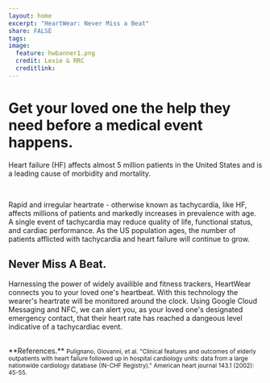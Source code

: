 ```yaml
---
layout: home
excerpt: "HeartWear: Never Miss a Beat"
share: FALSE
tags: 
image:
  feature: hwbanner1.png
  credit: Lexie & RRC
  creditlink: 
---
```



# Get your loved one the help they need before a medical event happens.
Heart failure (HF) affects almost 5 million patients in the United States and is a leading cause of morbidity and mortality.  

<br>

Rapid and irregular heartrate - otherwise known as tachycardia, like HF, affects millions of patients and markedly increases in prevalence with age. A single event of tachycardia may reduce quality of life, functional status, and cardiac performance.  As the US population ages, the number of patients afflicted with tachycardia and heart failure will continue to grow. 

## Never Miss A Beat.  

Harnessing the power of widely availible and fitness trackers, HeartWear connects you to your loved one's heartbeat.  With this technology the wearer's heartrate will be monitored around the clock.  Using Google Cloud Messaging and NFC, we can alert you, as your loved one's designated emergency contact, that their heart rate has reached a dangeous level indicative of a tachycardiac event. 

<br>
**References.**  
<small>Pulignano, Giovanni, et al. "Clinical features and outcomes of elderly outpatients with heart failure followed up in hospital cardiology units: data from a large nationwide cardiology database (IN-CHF Registry)." American heart journal 143.1 (2002): 45-55.</small>












  
